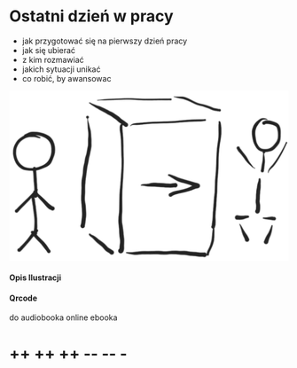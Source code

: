 #
# Ostatni dzień w pracy

+ jak przygotować się na pierwszy dzień pracy
+ jak się  ubierać
+ z kim rozmawiać 
+ jakich sytuacji unikać
+ co robić, by awansowac 


![wejście-wyjście](../img/we-wy.png)

#### Opis Ilustracji


 

#### Qrcode
do audiobooka online
ebooka


# ++ ++ ++ -- -- -

